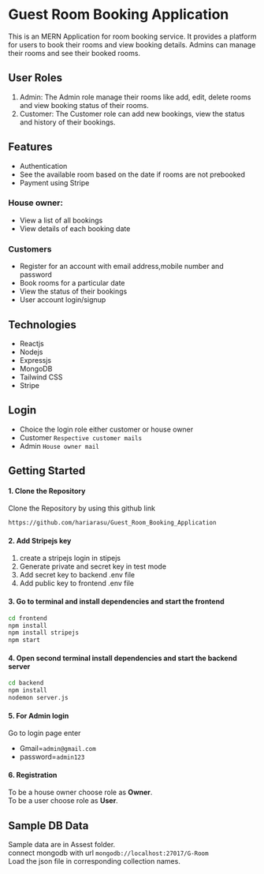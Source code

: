 # Guest Room Booking Application

This is an MERN Application for room booking service. It provides a platform for users to book their rooms and view booking details. Admins can manage their rooms and see their booked rooms.

## User Roles
 1. Admin: The Admin role manage their rooms like add, edit, delete rooms and view booking status of their rooms.
 2. Customer: The Customer role can add new bookings, view the status and history of their bookings.

## Features
- Authentication
- See the available room based on the date if rooms are not prebooked
- Payment using Stripe
  
### House owner:
 - View a list of all bookings
 - View details of each booking date

### Customers
 - Register for an account with email address,mobile number and password 
 - Book rooms for a particular date
 - View the status of their bookings
 - User account login/signup

## Technologies
- Reactjs
- Nodejs
- Expressjs
- MongoDB 
- Tailwind CSS
- Stripe 

## Login
- Choice the login role either customer or house owner
- Customer `Respective customer mails`
- Admin `House owner mail`

## Getting Started

#### 1. Clone the Repository
Clone the Repository by using this github link 
```bash
https://github.com/hariarasu/Guest_Room_Booking_Application
```

#### 2. Add Stripejs key 
1. create a stripejs login in stipejs
2. Generate private and secret key in test mode
3. Add secret key to backend .env file
4. Add public key to frontend .env file
 

#### 3. Go to terminal and install dependencies and start the frontend 
```bash
cd frontend
npm install
npm install stripejs
npm start
```
#### 4. Open second terminal install dependencies and start the backend server
```bash
cd backend
npm install
nodemon server.js
```
#### 5. For Admin login 
Go to login page enter
  - Gmail=`admin@gmail.com`
  - password=`admin123`

#### 6. Registration
To be a house owner choose role as **Owner**.\
To be a user choose role as **User**.

## Sample DB Data
Sample data are in Assest folder.\
connect mongodb with url `mongodb://localhost:27017/G-Room`\
Load the json file in corresponding collection names.
